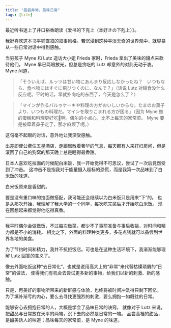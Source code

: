 ```yaml
---
title: "品尝非常，品味日常"
tags: [Life]
---
```


最近听书迷上了井口裕香朗读《爱书的下克上（本好きの下剋上）》。

我挺喜欢这本书平铺直叙的叙事风格。若沉浸到这种平淡无奇的世界观中，就容易从一些日常对话中得到感触。

当穷孩子 Myne 和 Lutz 造访大小姐 Frieda 家时，Frieda 拿出了美味的甜点来款待他们， Myne 早已两眼放光，但总是贪吃的 Lutz 却意外的对此无动于衷。 Myne 问道，

> 「そういえば、ルッツは甘い物にあんまり反応しなかったね？　いつもなら、食べ物にはすぐに飛びつくのに、なんで？」（话说 Lutz 对甜食没什么反应呢。平时的话，早就扑向吃的东西了，今天是怎么了？）

> 「マインが作るパルゥケーキや料理の方がおいしいからな。たまのお菓子より、いつもの料理だ。マインを取りこまれる方が困る」（因为 Myne 做的蛋糕和料理更好吃啊。偶尔的小点心，比不上每天的家常菜。 Myne 要是被牵着鼻子走了，那才麻烦了呢。）

这句毫不起眼的对话，意外地让我深受感触。

出差即使公费住五星酒店，走廊飘散着奢华的气息，每天都有人来打扫房间，但是滚回了自己的狗窝的那天晚上总是睡得最香甜。

日本人喜欢吃拉面的时候配白米饭，我一开始觉得不可思议，尝试了一次后竟然受到了冲击。
这冲击不是指我对于能量摄入超标的恐慌，而是我第一次品味到了白米饭的味道。

白米饭原来是香甜的。

要是没有重口味的拉面做搭配，我可能还会继续以为白米饭只是用来“下”的。
也是从那次开始，我理解了我大学的一个同学，每次吃完菜后才开始吃白米饭。
现在回想起来都觉得他吃得真香。

<hr/>

我平时偶尔会做做饭，不过每次做菜，都少不了事前准备与事后收拾，对时间和精力都是不小的消耗。
相比之下，外面的料理种类更多，多花点钱就可以品尝到世界各地的美食。

为了节约时间和精力，我并不抗拒饭店。可也是在这种生活环境下，我渐渐能够理解 Lutz 回答的含义了。

像去外面吃饭这种“去日常化”，也就是说用高大上的“非常”来代替枯燥琐屑的“日常”的做法，
使得我们有机会去尝试更多新的事物，给我们以新的刺激、新的感触。

只是，再美好的事物所带来的新鲜感与体验，也终将被时间冲洗得只剩下回忆。
为了填补渐亏的内心，要么去寻找更强烈的刺激，要么拥抱一如既往的日常。

能够安心去拥抱日常的人，大概是学会了品味日常的诀窍，
就像对于 Lutz 来说，把甜品与日常放在天平的两端，沉下去的必然是日常的一端。
品尝高档的甜品，是甜美诱人的味道；品味每天的家常菜，是 Myne 的味道。
